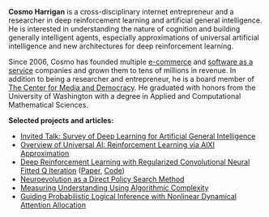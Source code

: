 **Cosmo Harrigan** is a cross-disciplinary internet entrepreneur and a researcher in deep reinforcement learning and artificial general intelligence. He is interested in understanding the nature of cognition and building generally intelligent agents, especially approximations of universal artificial intelligence and new architectures for deep reinforcement learning.

Since 2006, Cosmo has founded multiple <a href="https://www.streamlineav.com/">e-commerce</a> and <a href="https://channelagility.com/">software as a service</a> companies and grown them to tens of millions in revenue. In addition to being a researcher and entrepreneur, he is a board member of [The Center for Media and Democracy](http://prwatch.org/). He graduated with honors from the University of Washington with a degree in Applied and Computational Mathematical Sciences. 

**Selected projects and articles:**  

* [Invited Talk: Survey of Deep Learning for Artificial General Intelligence](deep-learning-for-agi.pdf)
* [Overview of Universal AI: Reinforcement Learning via AIXI Approximation](universal-ai.pdf)  
* [Deep Reinforcement Learning with Regularized Convolutional Neural Fitted Q Iteration](papers/rc-nfq.pdf) ([Paper](papers/rc-nfq.pdf), [Code](https://github.com/cosmoharrigan/rc-nfq))  
* [Neuroevolution as a Direct Policy Search Method](https://github.com/cosmoharrigan/neuroevolution)  
* [Measuring Understanding Using Algorithmic Complexity](essays/measuring-understanding-complexity.html)  
* [Guiding Probabilistic Logical Inference with Nonlinear Dynamical Attention Allocation](https://link.springer.com/chapter/10.1007/978-3-319-09274-4_24)
<div class="github-card" data-github="cosmoharrigan" data-width="400" data-height="150" data-theme="default"></div>
<script src="//cdn.jsdelivr.net/github-cards/latest/widget.js"></script>
<div class="github-card" data-github="cosmoharrigan/neuroevolution" data-width="400" data-height="" data-theme="default"></div>
<script src="//cdn.jsdelivr.net/github-cards/latest/widget.js"></script>
